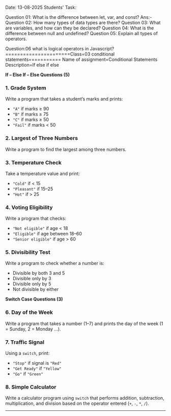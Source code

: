 Date: 13-08-2025
Students' Task:

Question 01: What is the difference between let, var, and const?
Ans:-
Question 02: How many types of data types are there?
Question 03: What are variables, and how can they be declared?
Question 04: What is the difference between null and undefined?
Question 05: Explain all types of operators.


Question:06 what is logical operators in Javascript?
======================Class=03 conditional statements===========
Name of assignment=Conditional Statements
Description=If else if else

 **If – Else If – Else Questions (5)**

### 1. **Grade System**

Write a program that takes a student’s marks and prints:

* `"A"` if marks ≥ 90
* `"B"` if marks ≥ 75
* `"C"` if marks ≥ 50
* `"Fail"` if marks < 50



### 2. **Largest of Three Numbers**

Write a program to find the largest among three numbers.


### 3. **Temperature Check**

Take a temperature value and print:

* `"Cold"` if < 15
* `"Pleasant"` if 15–25
* `"Hot"` if > 25


### 4. **Voting Eligibility**

Write a program that checks:

* `"Not eligible"` if age < 18
* `"Eligible"` if age between 18–60
* `"Senior eligible"` if age > 60


### 5. **Divisibility Test**

Write a program to check whether a number is:

* Divisible by both 3 and 5
* Divisible only by 3
* Divisible only by 5
* Not divisible by either

 **Switch Case Questions (3)**

### 6. **Day of the Week**

Write a program that takes a number (1–7) and prints the day of the week (1 = Sunday, 2 = Monday …).


### 7. **Traffic Signal**

Using a `switch`, print:

* `"Stop"` if signal is `"Red"`
* `"Get Ready"` if `"Yellow"`
* `"Go"` if `"Green"`



### 8. **Simple Calculator**

Write a calculator program using `switch` that performs addition, subtraction, multiplication, and division based on the operator entered (`+`, `-`, `*`, `/`).


<!-- Array in Javascript -->

<!-- Assignments on Arrays & Methods -->

<!-- 1. Basic Array Assignments** -->

<!-- 1. Create an array of numbers from 1 to 10. Print all numbers using: -->

   <!-- * `for` loop
   * `for...of` loop
   * `forEach()`
2. Create an array of fruits and print each fruit in **uppercase**.
3. Find the **sum of all numbers** in an array using `forEach()`. -->

---

<!-- ### **2. Assignments using `map()`**

1. Given an array `[2, 4, 6, 8]`, create a new array where each number is **doubled**.
2. Convert an array of names `["suhail", "khan", "rahul"]` into an array of **capitalized names** (`["Suhail", "Khan", "Rahul"]`).
3. Given an array of numbers, return a new array with the **square** of each number.

---

### **3. Assignments using `filter()`**

1. Given an array of numbers `[5, 12, 8, 130, 44]`, filter out numbers **less than 10**.
2. From an array of ages `[12, 17, 18, 24, 30]`, filter only the ages **eligible to vote** (18+).
3. Given an array of words `["pen", "notebook", "pencil", "book"]`, filter words that have **length > 4**.
4. From an array of numbers `[1,2,3,4,5,6,7,8,9,10]`, filter only **even numbers**.

---

### **4. Combination of `map()` and `filter()`**

1. From an array `[1,2,3,4,5,6,7,8,9,10]` →

   * First filter only **even numbers**
   * Then return their **squares**.
2. Given an array of student objects:

   ```js
   let students = [
     { name: "Suhail", marks: 85 },
     { name: "Rahul", marks: 45 },
     { name: "Aman", marks: 65 }
   ];
   ```

   * Filter students with marks **>= 50**
   * Create a new array of only their **names in uppercase**.

---
 -->

